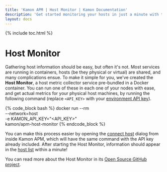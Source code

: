 ```yaml
---
title: 'Kamon APM | Host Monitor | Kamon Documentation'
description: 'Get started monitoring your hosts in just a minute with the Kamon APM Host Monitor'
layout: docs
---
```


{% include toc.html %}

Host Monitor
=============

Gathering host information should be easy, but often it's not. Most services are running in containers, hosts (be they physical or virtual) are shared, and many complications ensue. To make it simple for you, we've created the **Host Monitor**, a host metric collector service pre-bundled in a Docker container. You can run one of these in each one of your nodes with ease, and get actual metrics for your physical host machines, by running the following command (replace `<API_KEY>` with your [environment API key]).

{% code_block bash %}
docker run --rm \
    --network=host \
    -e KAMON_API_KEY="&lt;API_KEY&gt;" \
    kamon/apm-host-monitor
{% endcode_block %}

You can make this process easier by opening the [connect host] dialog from inside Kamon APM, which will have the same command with the API key already included. After starting the Host Monitor, information should appear in the [host list] within a minute!

You can read more about the Host Monitor in its [Open Source GitHub project][GitHub].

[environment API key]: ../../general/environments/#environment-picker
[host list]: ../host-list/
[connect host]: ../host-list/#connect-host
[GitHub]: https://github.com/kamon-io/kamon-apm-host-monitor
